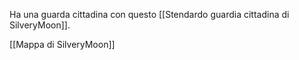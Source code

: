 
Ha una guarda cittadina con questo [[Stendardo guardia cittadina di SilveryMoon]].

[[Mappa di SilveryMoon]]
